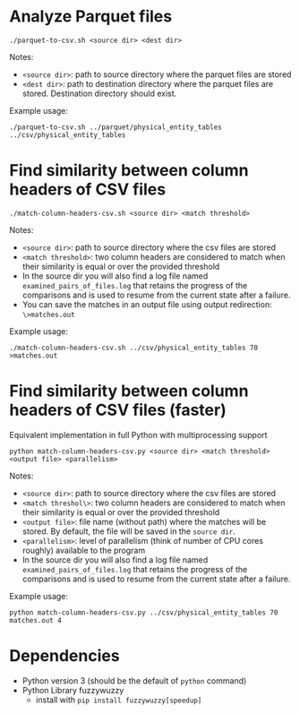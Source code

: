 # Analyze Parquet files

`./parquet-to-csv.sh <source dir> <dest dir>`

Notes:
- `<source dir>`: path to source directory where the parquet files are stored
- `<dest dir>`: path to destination directory where the parquet files are stored. Destination directory should exist.

Example usage:

`./parquet-to-csv.sh ../parquet/physical_entity_tables ../csv/physical_entity_tables`

# Find similarity between column headers of CSV files

`./match-column-headers-csv.sh <source dir> <match threshold>`

Notes:
- `<source dir>`: path to source directory where the csv files are stored
- `<match threshold>`: two column headers are considered to match when their similarity is equal or over the provided threshold
- In the source dir you will also find a log file named `examined_pairs_of_files.log` that retains the progress of the comparisons and is used to resume from the current state after a failure.
- You can save the matches in an output file using output redirection: `\>matches.out`

Example usage:

`./match-column-headers-csv.sh ../csv/physical_entity_tables 70 >matches.out`

# Find similarity between column headers of CSV files (faster)

Equivalent implementation in full Python with multiprocessing support

`python match-column-headers-csv.py <source dir> <match threshold> <output file> <parallelism>`

Notes:
- `<source dir>`: path to source directory where the csv files are stored
- `<match threshol\>`: two column headers are considered to match when their similarity is equal or over the provided threshold
- `<output file>`: file name (without path) where the matches will be stored. By default, the file will be saved in the `source dir`.
- `<parallelism>`: level of parallelism (think of number of CPU cores roughly) available to the program
- In the source dir you will also find a log file named `examined_pairs_of_files.log` that retains the progress of the comparisons and is used to resume from the current state after a failure.

Example usage:

`python match-column-headers-csv.py ../csv/physical_entity_tables 70 matches.out 4`

# Dependencies

- Python version 3 (should be the default of `python` command)
- Python Library fuzzywuzzy
  - install with `pip install fuzzywuzzy[speedup]`
